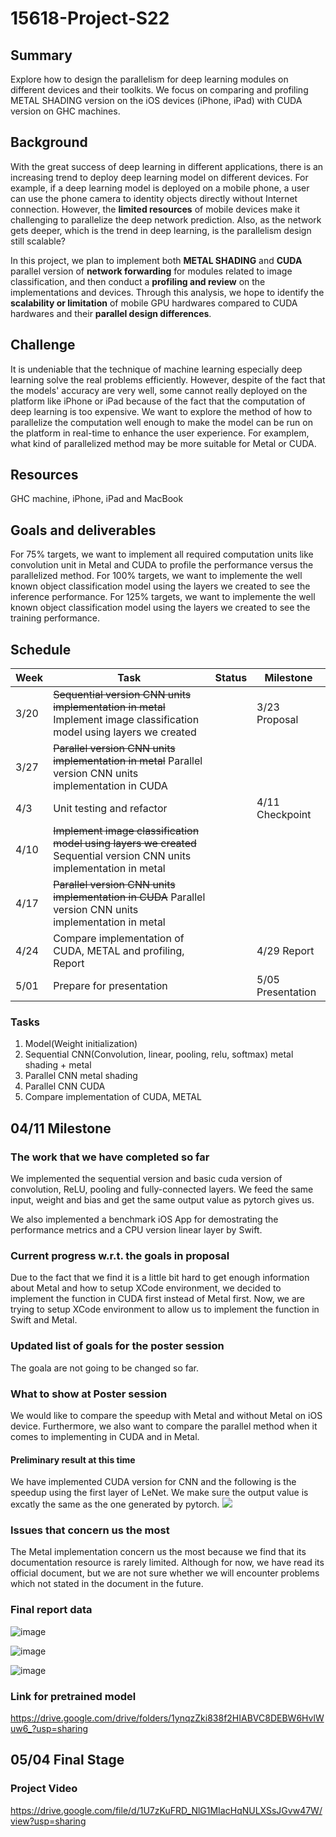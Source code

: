 # 15618-Project-S22

## Summary

Explore how to design the parallelism for deep learning modules on different devices and their toolkits. We focus on comparing and profiling METAL SHADING version on the iOS devices (iPhone, iPad) with CUDA version on GHC machines.

## Background

With the great success of deep learning in different applications, there is an increasing trend to deploy deep learning model on different devices. For example, if a deep learning model is deployed on a mobile phone, a user can use the phone camera to identity objects directly without Internet connection. However, the **limited resources** of mobile devices make it challenging to parallelize the deep network prediction. Also, as the network gets deeper, which is the trend in deep learning, is the parallelism design still scalable?

In this project, we plan to implement both **METAL SHADING** and **CUDA** parallel version of **network forwarding** for modules related to image classification, and then conduct a **profiling and review** on the implementations and devices. Through this analysis, we hope to identify the **scalability or limitation** of mobile GPU hardwares compared to CUDA hardwares and their **parallel design differences**.

## Challenge
It is undeniable that the technique of machine learning especially deep learning solve the real problems efficiently. However, despite of the fact that the models' accuracy are very well, some cannot really deployed on the platform like iPhone or iPad because of the fact that the computation of deep learning is too expensive. We want to explore the method of how to parallelize the computation well enough to make the model can be run on the platform in real-time to enhance the user experience. For examplem, what kind of parallelized method may be more suitable for Metal or CUDA.
## Resources
GHC machine, iPhone, iPad and MacBook

## Goals and deliverables
For 75% targets, we want to implement all required computation units like convolution unit in Metal and CUDA to profile the performance versus the parallelized method. 
For 100% targets, we want to implemente the well known object classification model using the layers we created to see the inference performance.
For 125% targets, we want to implemente the well known object classification model using the layers we created to see the training performance.

## Schedule

| Week     | Task    | Status |Milestone|
| -------- | -------- | ------- |---------|
| 3/20     | ~~Sequential version CNN units implementation in metal~~ Implement image classification model using layers we created     |     |3/23 Proposal|
| 3/27     | ~~Parallel version CNN units implementation in metal~~ Parallel version CNN units implementation in CUDA    |
| 4/3     | Unit testing and refactor||4/11 Checkpoint|
| 4/10     | ~~Implement image classification model using layers we created~~ Sequential version CNN units implementation in metal           ||
| 4/17     | ~~Parallel version CNN units implementation in CUDA~~ Parallel version CNN units implementation in metal         ||
| 4/24     | Compare implementation of CUDA, METAL and profiling, Report ||4/29 Report|
| 5/01     | Prepare for presentation ||5/05 Presentation|

### Tasks
1. Model(Weight initialization)
2. Sequential CNN(Convolution, linear, pooling, relu, softmax) metal shading + metal
3. Parallel CNN metal shading
4. Parallel CNN CUDA
5. Compare implementation of CUDA, METAL

## 04/11 Milestone

### The work that we have completed so far
We implemented the sequential version and basic cuda version of convolution, ReLU, pooling and fully-connected layers. We feed the same input, weight and bias and get the same output value as pytorch gives us.


We also implemented a benchmark iOS App for demostrating the performance metrics and a CPU version linear layer by Swift.

### Current progress w.r.t. the goals in proposal
Due to the fact that we find it is a little bit hard to get enough information about Metal and how to setup XCode environment, we decided to implement the function in CUDA first instead of Metal first. Now, we are trying to setup XCode environment to allow us to implement the function in Swift and Metal.

### Updated list of goals for the poster session
The goala are not going to be changed so far.
### What to show at Poster session 
We would like to compare the speedup with Metal and without Metal on iOS device. Furthermore, we also want to compare the parallel method when it comes to implementing in CUDA and in Metal.
#### Preliminary result at this time
We have implemented CUDA version for CNN and the following is the speedup using the first layer of LeNet. We make sure the output value is excatly the same as the one generated by pytorch.
![](https://i.imgur.com/6rBL5k3.png)

### Issues that concern us the most
The Metal implementation concern us the most because we find that its documentation resource is rarely limited. Although for now, we have read its official document, but we are not sure whether we will encounter problems which not stated in the document in the future.

### Final report data
![image](https://user-images.githubusercontent.com/7065983/166180549-c78abdfd-5435-4405-aeec-6ca7d817f96b.png)


![image](https://user-images.githubusercontent.com/7065983/166180563-15688e2a-3cc0-419e-9dee-0a72286de3b6.png)

![image](https://user-images.githubusercontent.com/7065983/166180621-a8847f09-6cc3-4bc6-9fa8-025b20b99474.png)

### Link for pretrained model
https://drive.google.com/drive/folders/1ynqzZki838f2HIABVC8DEBW6HvlWuw6_?usp=sharing

## 05/04 Final Stage
### Project Video
https://drive.google.com/file/d/1U7zKuFRD_NlG1MIacHqNULXSsJGvw47W/view?usp=sharing



